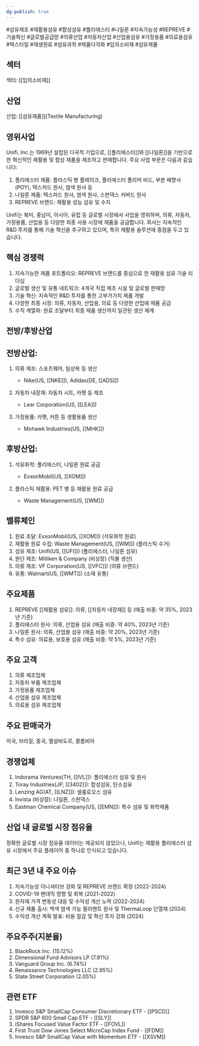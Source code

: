 ```yaml
---
dg-publish: true
---
```

#섬유제조 #재활용섬유 #합성섬유 #폴리에스터 #나일론 #지속가능성 #REPREVE #기술혁신 #글로벌공급망 #의류산업 #자동차산업 #산업용섬유 #가정용품 #의료용섬유 #텍스타일 #재생원료 #섬유과학 #제품다각화 #임의소비재 #섬유제품

## 섹터

섹터: [[임의소비재]]

## 산업

산업: [[섬유제품]](Textile Manufacturing)

## 영위사업

Unifi, Inc.는 1969년 설립된 다국적 기업으로, [[폴리에스터]]와 [[나일론]]을 기반으로 한 혁신적인 재활용 및 합성 제품을 제조하고 판매합니다. 주요 사업 부문은 다음과 같습니다:

1. 폴리에스터 제품: 플라스틱 병 플레이크, 폴리에스터 폴리머 비드, 부분 배향사(POY), 텍스처드 원사, 염색 원사 등
2. 나일론 제품: 텍스처드 원사, 염색 원사, 스판덱스 커버드 원사
3. REPREVE 브랜드: 재활용 성능 섬유 및 수지

Unifi는 북미, 중남미, 아시아, 유럽 등 글로벌 시장에서 사업을 영위하며, 의류, 자동차, 가정용품, 산업용 등 다양한 최종 사용 시장에 제품을 공급합니다. 회사는 지속적인 R&D 투자를 통해 기술 혁신을 추구하고 있으며, 특히 재활용 솔루션에 중점을 두고 있습니다.

## 핵심 경쟁력

1. 지속가능한 제품 포트폴리오: REPREVE 브랜드를 중심으로 한 재활용 섬유 기술 리더십
2. 글로벌 생산 및 유통 네트워크: 4개국 직접 제조 시설 및 글로벌 판매망
3. 기술 혁신: 지속적인 R&D 투자를 통한 고부가가치 제품 개발
4. 다양한 최종 시장: 의류, 자동차, 산업용, 의료 등 다양한 산업에 제품 공급
5. 수직 계열화: 원료 조달부터 최종 제품 생산까지 일관된 생산 체계

## 전방/후방산업

## 전방산업:

1. 의류 제조: 스포츠웨어, 일상복 등 생산
    
    - Nike(US, [[NKE]]), Adidas(DE, [[ADS]])
    
2. 자동차 내장재: 자동차 시트, 카펫 등 제조
    
    - Lear Corporation(US, [[LEA]])
    
3. 가정용품: 카펫, 커튼 등 생활용품 생산
    
    - Mohawk Industries(US, [[MHK]])
    

## 후방산업:

1. 석유화학: 폴리에스터, 나일론 원료 공급
    
    - ExxonMobil(US, [[XOM]])
    
2. 플라스틱 재활용: PET 병 등 재활용 원료 공급
    
    - Waste Management(US, [[WM]])
    

## 밸류체인

1. 원료 조달: ExxonMobil(US, [[XOM]]) (석유화학 원료)
2. 재활용 원료 수집: Waste Management(US, [[WM]]) (플라스틱 수거)
3. 섬유 제조: Unifi(US, [[UFI]]) (폴리에스터, 나일론 섬유)
4. 원단 제조: Milliken & Company (비상장) (직물 생산)
5. 의류 제조: VF Corporation(US, [[VFC]]) (의류 브랜드)
6. 유통: Walmart(US, [[WMT]]) (소매 유통)

## 주요제품

1. REPREVE [[재활용 섬유]]: 의류, [[자동차 내장재]] 등 (매출 비중: 약 35%, 2023년 기준)
2. 폴리에스터 원사: 의류, 산업용 섬유 (매출 비중: 약 40%, 2023년 기준)
3. 나일론 원사: 의류, 산업용 섬유 (매출 비중: 약 20%, 2023년 기준)
4. 특수 섬유: 의료용, 보호용 섬유 (매출 비중: 약 5%, 2023년 기준)

## 주요 고객

1. 의류 제조업체
2. 자동차 부품 제조업체
3. 가정용품 제조업체
4. 산업용 섬유 제조업체
5. 의료용 섬유 제조업체

## 주요 판매국가

미국, 브라질, 중국, 엘살바도르, 콜롬비아

## 경쟁업체

1. Indorama Ventures(TH, [[IVL]]): 폴리에스터 섬유 및 원사
2. Toray Industries(JP, [[3402]]): 합성섬유, 탄소섬유
3. Lenzing AG(AT, [[LNZ]]): 셀룰로오스 섬유
4. Invista (비상장): 나일론, 스판덱스
5. Eastman Chemical Company(US, [[EMN]]): 특수 섬유 및 화학제품

## 산업 내 글로벌 시장 점유율

정확한 글로벌 시장 점유율 데이터는 제공되지 않았으나, Unifi는 재활용 폴리에스터 섬유 시장에서 주요 플레이어 중 하나로 인식되고 있습니다.

## 최근 3년 내 주요 이슈

1. 지속가능성 이니셔티브 강화 및 REPREVE 브랜드 확장 (2022-2024)
2. COVID-19 팬데믹 영향 및 회복 (2021-2022)
3. 원자재 가격 변동성 대응 및 수익성 개선 노력 (2022-2024)
4. 신규 제품 출시: 백색 염색 가능 필라멘트 원사 및 ThermaLoop 단열재 (2024)
5. 수익성 개선 계획 발표: 비용 절감 및 혁신 투자 강화 (2024)

## 주요주주(지분율)

1. BlackRock Inc. (15.12%)
2. Dimensional Fund Advisors LP (7.91%)
3. Vanguard Group Inc. (6.74%)
4. Renaissance Technologies LLC (2.95%)
5. State Street Corporation (2.05%)

## 관련 ETF

1. Invesco S&P SmallCap Consumer Discretionary ETF - [[PSCD]]
2. SPDR S&P 600 Small Cap ETF - [[SLY]]
3. iShares Focused Value Factor ETF - [[FOVL]]
4. First Trust Dow Jones Select MicroCap Index Fund - [[FDM]]
5. Invesco S&P SmallCap Value with Momentum ETF - [[XSVM]]